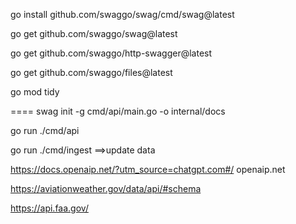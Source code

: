go install github.com/swaggo/swag/cmd/swag@latest

go get github.com/swaggo/swag@latest

go get github.com/swaggo/http-swagger@latest

go get github.com/swaggo/files@latest

go mod tidy


====
swag init -g cmd/api/main.go -o internal/docs


go run ./cmd/api  

go run ./cmd/ingest ==>update data


https://docs.openaip.net/?utm_source=chatgpt.com#/
openaip.net


https://aviationweather.gov/data/api/#schema


https://api.faa.gov/